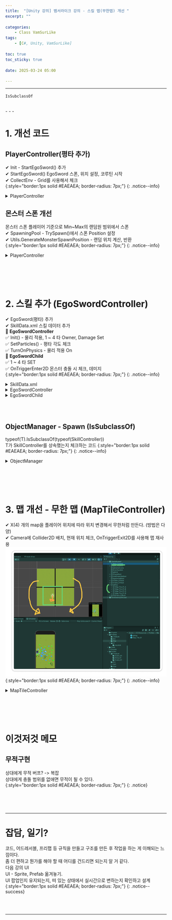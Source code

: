 ```yaml
---
title:  "[Unity 강의] 뱀서라이크 강의 - 스킬 맵(무한맵) 개선 "
excerpt: ""

categories:
    - Class VamSurLike
tags:
    - [C#, Unity, VamSurLike]

toc: true
toc_sticky: true
 
date: 2025-03-24 05:00

---
```

- - -

`IsSubclassOf` 

<br>
- - - 

<!--&nbsp;🔹 ✔ ✅  -->


# 1. 개선 코드  

## PlayerController(평타 추가)
✔ Init - StartEgoSword() 추가  
✔ StartEgoSword() EgoSword 스폰, 위치 설정, 코루틴 시작  
✔ CollectEnv - Grid를 사용해서 체크  
{:style="border:1px solid #EAEAEA; border-radius: 7px;"}
{: .notice--info}  

<details>
<summary>PlayerController</summary>
<div class="notice--primary" markdown="1"> 

```c# 
public class PlayerController : CreatureController
{
    public override bool Init()
    {
        if (base.Init() == false)
            return false;
        _speed = 5.0f;

        Managers.Game.OnMoveDirChanged += HandleOnMoveDirChanged;

        StartProjectile();
        StartEgoSword();

        return true;
    }

    void CollectEnv() 
    {
        float sqrCollectDis = EnvCollectDist * EnvCollectDist;

        var findGems = GameObject.Find("@Grid").GetComponent<GridController>().GatherObjects(transform.position, EnvCollectDist + 0.4f);

        foreach (var go in findGems)
        {
            GemController gem = go.GetComponent<GemController>();

            Vector3 dir = gem.transform.position - transform.position;
            if (dir.sqrMagnitude <= EnvCollectDist)
            {
                Managers.Game.Gem += 1;
                Managers.Object.Despawn(gem);
            }   
        }
    }

    #region EgoSword

    EgoSwordController _egoSword;
    void StartEgoSword() 
    {
        if (_egoSword.IsValid())
            return;

        _egoSword = Managers.Object.Spawn<EgoSwordController>(_indicator.position, SkillID.EGO_SWORD_ID);
        _egoSword.transform.SetParent(_indicator);

        _egoSword.ActivateSkill();
    }

    #endregion
}
```
</div>
</details>

## 몬스터 스폰 개선 
몬스터 스폰 플레이어 기준으로 Min~Max의 랜덤원 범위에서 스폰  
✔ SpawningPool - TrySpawn()에서 스폰 Position 설정   
✔ Utils.GenerateMonsterSpawnPosition - 랜덤 위치 계산, 반환  
{:style="border:1px solid #EAEAEA; border-radius: 7px;"}
{: .notice--info}  

<details>
<summary>PlayerController</summary>
<div class="notice--primary" markdown="1"> 

```c# 
public class SpawningPool : MonoBehaviour
{
    private void TrySpawn()
    {
        int monsterCount = Managers.Object.Monster.Count;
        if (monsterCount > _maxMonsterCount)
            return;

        Vector3 randPos = Utils.GenerateMonsterSpawnPosition(Managers.Game.Player.transform.position,10,15);
        MonsterController mc = Managers.Object.Spawn<MonsterController>(randPos,Random.Range(0, 2));
    }
}

public class Utils
{
    public static Vector2 GenerateMonsterSpawnPosition(Vector2 characterPosition, float minDistance = 10.0f, float maxDistance = 20.0f) 
    {
        float angle = Random.Range(0, 360) * Mathf.Deg2Rad;

        float distance = Random.Range(minDistance, maxDistance);

        float xDist = MathF.Cos(angle) * distance;
        float yDist = MathF.Sin(angle) * distance;

        Vector2 spawnPosition = characterPosition + new Vector2(xDist, yDist);

        return spawnPosition;
    }
}
```
</div>
</details>

<br><bR><br><bR>

# 2. 스킬 추가 (EgoSwordController)
✔ EgoSword(평타) 추가  
✔ SkillData.xml 스킬 데이터 추가  
🔹 **EgoSwordController**  
✅ Init() - 물리 적용, 1 ~ 4 타 Owner, Damage Set  
✅ SetParticles() - 평타 각도 체크   
✅ TurnOnPhysics - 물리 적용 On   
🔹 **EgoSwordChild**  
✅ 1 ~ 4 타 SET  
✅ OnTriggerEnter2D 몬스터 충돌 시 체크, 데미지  
{:style="border:1px solid #EAEAEA; border-radius: 7px;"}
{: .notice--info}  

<details>
<summary>SkillData.xml</summary>
<div class="notice--primary" markdown="1"> 

```xml
<?xml version="1.0" encoding="utf-8"?>
<SkillDatas>
  <SkillData templateID="1" name="화염구" type="Projectile" prefab="FireProjectile.prefab" damage="1000" speed="2" >
  </SkillData>
  <SkillData templateID="10" name="평타" type="Melee" prefab="EgoSword.prefab" damage="1000">
  </SkillData>
</SkillDatas>
```
</div>
</details>

<details>
<summary>EgoSwordController</summary>
<div class="notice--primary" markdown="1"> 

```c#

public class EgoSwordController : SkillController
{
    [SerializeField]
    ParticleSystem[] _swingParticles;

    protected enum SwingType 
    {
        First,
        Second,
        Third,
        Fourth
    }

    //✅ Init() - 물리 적용, 1~4타 Owner, Damage Set  
    public override bool Init()
    {
        base.Init();

        // Active 되기 전까지 콜라이더 물리 적용 x
        for (int i = 0; i < _swingParticles.Length; i++)
            _swingParticles[i].GetComponent<Rigidbody2D>().simulated = false;

        for (int i = 0; i < _swingParticles.Length; i++)
            _swingParticles[i].gameObject.GetOrAddComponent<EgoSwordChild>().SetInfo(Managers.Object.Player, 100);
        return true;
    }

    public void ActivateSkill() 
    {
        StartCoroutine(CoSwingSword());
    }


    float CoolTime = 2.0f;
    IEnumerator CoSwingSword() 
    {
        while (true)
        {
            yield return new WaitForSeconds(CoolTime);

            SetParticles(SwingType.First);                  // 스킬 각도 세팅
            _swingParticles[(int)SwingType.First].Play();   // 파티클 플레이
            TurnOnPhysics(SwingType.First, true);           // 물리 적용
            yield return new WaitForSeconds(_swingParticles[(int)SwingType.First].main.duration); //파티클 실행 시간
            TurnOnPhysics(SwingType.First, false);

            SetParticles(SwingType.Second);
            _swingParticles[(int)SwingType.Second].Play();
            TurnOnPhysics(SwingType.Second, true);
            yield return new WaitForSeconds(_swingParticles[(int)SwingType.Second].main.duration); 
            TurnOnPhysics(SwingType.Second, false);

            SetParticles(SwingType.Third);
            _swingParticles[(int)SwingType.Third].Play();
            TurnOnPhysics(SwingType.Third, true);
            yield return new WaitForSeconds(_swingParticles[(int)SwingType.Third].main.duration); 
            TurnOnPhysics(SwingType.Third, false);

            SetParticles(SwingType.Fourth);
            _swingParticles[(int)SwingType.Fourth].Play();
            TurnOnPhysics(SwingType.Fourth, true);
            yield return new WaitForSeconds(_swingParticles[(int)SwingType.Fourth].main.duration); 
            TurnOnPhysics(SwingType.Fourth, false);
        }
        
    }

    private void SetParticles(SwingType swingtype) // 각도 틀어주기
    {
        float z = transform.parent.transform.eulerAngles.z;
        float radian = (Mathf.PI / 180) * z * -1;

        var main = _swingParticles[(int)swingtype].main;
        main.startRotation = radian;
    }

    private void TurnOnPhysics(SwingType swingtype, bool simulated) //물리적용
    {
        for (int i = 0; i < _swingParticles.Length; i++)
            _swingParticles[i].GetComponent<Rigidbody2D>().simulated = false;

        _swingParticles[(int)swingtype].GetComponent<Rigidbody2D>().simulated = simulated;
    }
}
```
</div>
</details>

<details>
<summary>EgoSwordChild</summary>
<div class="notice--primary" markdown="1"> 

```c#
public class EgoSwordChild : MonoBehaviour
{
    BaseController _owner;
    int _damage;

    public void SetInfo(BaseController owner, int damage) // 스킬 요소 세팅
    {
        _owner = owner;
        _damage = damage;
    }
    private void OnTriggerEnter2D(Collider2D collision)
    {
        MonsterController mc = collision.transform.GetComponent<MonsterController>();
        if (mc.IsValid() == false)
            return;

        mc.OnDamaged(_owner,_damage);
    }
}

```
</div>
</details>

<br><br>

## ObjectManager - Spawn (IsSubclassOf)
typeof(T).IsSubclassOf(typeof(SkillController))  
T가 SkillController를 상속했는지 체크하는 코드
{:style="border:1px solid #EAEAEA; border-radius: 7px;"}
{: .notice--info}  

<details>
<summary>ObjectManager</summary>
<div class="notice--primary" markdown="1"> 

```c#
public class ObjectManager 
{
    public T Spawn<T>(Vector3 position, int  templateID =0) where T : BaseController 
    {
        System.Type type = typeof(T);

        else if (typeof(T).IsSubclassOf(typeof(SkillController)))
        {
            if (Managers.Data.SkillDic.TryGetValue(templateID,out Data.SkillData skillData)==false)
            {
                Debug.LogError($"ObjectManager Spawn Skill Failed{templateID}");
                return null;
            }
            GameObject go = Managers.Resource.Instantiate(SkillPrefabsName.EgoSword, pooling: true);
            go.transform.position = position;

            T t = go.GetComponent<T>();
            
            t.Init();

            return t;
        }
        return null;
    }
}
```
</div>
</details>

<br><bR><br><bR>

# 3. 맵 개선 - 무한 맵 (MapTileController)
✔ X(4) 개의 map을 플레이어 위치에 따라 위치 변경해서 무한처럼 만든다. (방법은 다양)  
✔ Camera에 Collider2D 배치, 현재 위치 체크, OnTriggerExit2D를 사용해 맵 재사용  
![Image](https://github.com/levell1/levell1.github.io/blob/main/Image/VamClass21/8.png?raw=true)  
{:style="border:1px solid #EAEAEA; border-radius: 7px;"}
{: .notice--info}  


<details>
<summary>MapTileController</summary>
<div class="notice--primary" markdown="1"> 

```c#
public class MapTileController : MonoBehaviour
{
    private void OnTriggerExit2D(Collider2D collision)
    {
        Camera camera = collision.gameObject.GetComponent<Camera>();
        if (camera == null)
            return;

        Vector3 dir = camera.transform.position - transform.position;

        float dirX = dir.x < 0 ? -1 : 1;
        float dirY = dir.y < 0 ? -1 : 1;

        if (Mathf.Abs(dir.x) > Mathf.Abs(dir.y))
            transform.Translate(Vector3.right * dirX * 200);
        else
            transform.Translate(Vector3.up * dirY * 200);
    }
}
```
</div>
</details>

<br><br><br><br>

# 이것저것 메모

## 무적구현
상대에게 무적 버프? -> 복잡  
상대에게 충돌 범위를 없애면 무적이 될 수 있다.  
{:style="border:1px solid #EAEAEA; border-radius: 7px;"}
{: .notice} 


<br><br><br>
- - - 

# 잡담, 일기?
코드, 어드레서블, 프리팹 등 규칙을 만들고 구조를 만든 후 작업을 하는 게 이해되는 느낌이다.  
좀 더 편하고 뭔가를 해야 할 때 어디를 건드리면 되는지 알 거 같다.  
다음 강의 UI  
UI - Sprite, Prefab 옮겨놓기.  
UI 팝업인지 유지되는지, 떠 있는 상태에서 실시간으로 변하는지 확인하고 설계  
{:style="border:1px solid #EAEAEA; border-radius: 7px;"}
{: .notice--success}  


<br><br>
- - -